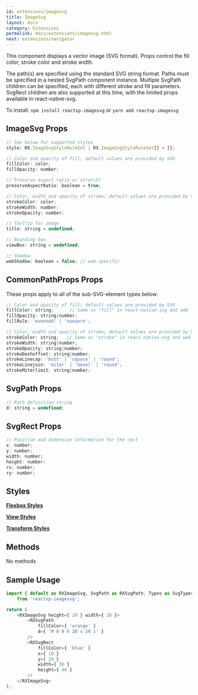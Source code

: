 ```yaml
---
id: extensions/imagesvg
title: ImageSvg
layout: docs
category: Extensions
permalink: docs/extensions/imagesvg.html
next: extensions/navigator
---
```


This component displays a vector image (SVG format). Props control the fill color, stroke color and stroke width.

The path(s) are specified using the standard SVG string format. Paths must be specified in a nested SvgPath component instance. Multiple SvgPath children can be specified, each with different stroke and fill parameters.  SvgRect children
are also supported at this time, with the limited props available in react-native-svg.

To install: ```npm install reactxp-imagesvg``` or  ```yarn add reactxp-imagesvg```

## ImageSvg Props
``` javascript
// See below for supported styles
style: RX.ImageSvgStyleRuleSet | RX.ImageSvgStyleRuleSet[] = [];

// Color and opacity of fill; default values are provided by SVG
fillColor: color;
fillOpacity: number;

// Preserve aspect ratio or stretch?
preserveAspectRatio: boolean = true;

// Color, width and opacity of stroke; default values are provided by SVG
strokeColor: color;
strokeWidth: number;
strokeOpacity: number;

// Tooltip for image
title: string = undefined;

// Bounding box
viewBox: string = undefined;

// Shadow
webShadow: boolean = false; // web-specific
```

## CommonPathProps Props
These props apply to all of the sub-SVG-element types below:

``` javascript
// Color and opacity of fill; default values are provided by SVG
fillColor: string;      // Same as "fill" in react-native-svg and web
fillOpacity: string|number;
fillRule: 'evenodd' | 'nonzero';

// Color, width and opacity of stroke; default values are provided by SVG
strokeColor: string;   // Same as "stroke" in react-native-svg and web
strokeWidth: string|number;
strokeOpacity: string|number;
strokeDashoffset: string|number;
strokeLinecap: 'butt' | 'square' | 'round';
strokeLinejoin: 'miter' | 'bevel' | 'round';
strokeMiterlimit: string|number;
```

## SvgPath Props
``` javascript
// Path definition string
d: string = undefined;
```

## SvgRect Props
``` javascript
// Position and dimension information for the rect
x: number;
y: number;
width: number;
height: number;
rx: number;
ry: number;
```

## Styles

[**Flexbox Styles**](/reactxp/docs/styles.html#flexbox-style-attributes)

[**View Styles**](/reactxp/docs/styles.html#view-style-attributes)

[**Transform Styles**](/reactxp/docs/styles.html#transform-style-attributes)

## Methods
No methods

## Sample Usage
``` javascript
import { default as RXImageSvg, SvgPath as RXSvgPath, Types as SvgTypes }
    from 'reactxp-imagesvg';

return (
    <RXImageSvg height={ 20 } width={ 20 }>
        <RXSvgPath
            fillColor={ 'orange' }
            d={ 'M 0 0 h 20 v 20 z' }
        />
        <RXSvgRect
            fillColor={ 'blue' }
            x={ 10 }
            y={ 20 }
            width={ 30 }
            height={ 40 }
        />
    </RXImageSvg>
);
```



